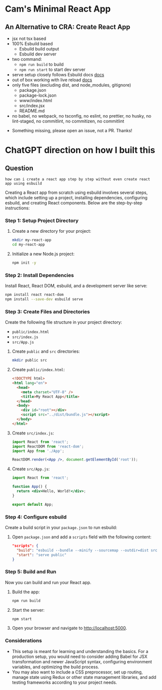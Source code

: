 # Cam's Minimal React App

## An Alternative to CRA: Create React App

- jsx not tsx based
- 100% Esbuild based
  - Esbuild build output
  - Esbuild dev server
- two command:
  - `npm run build` to build
  - `npm run start` to start dev server
- serve setup closely follows Esbuild docs [docs](https://esbuild.github.io/api/#serve)
- out of box working with live reload [docs](https://esbuild.github.io/api/#live-reload)
- only five files (excluding dist, and node_modules, gitignore)
  - package.json
  - package-lock.json
  - www/index.html
  - src/index.jsx
  - README.md
- no babel, no webpack, no tsconfig, no eslint, no prettier, no husky, no lint-staged, no commitlint, no commitizen, no commitlint

* Something missing, please open an issue, not a PR. Thanks!

# ChatGPT direction on how I built this

## Question

`how can i create a react app step by step without even create react app using esbuild`

Creating a React app from scratch using esbuild involves several steps, which include setting up a project, installing dependencies, configuring esbuild, and creating React components. Below are the step-by-step instructions:

### Step 1: Setup Project Directory

1. Create a new directory for your project:

   ```sh
   mkdir my-react-app
   cd my-react-app
   ```

2. Initialize a new Node.js project:
   ```sh
   npm init -y
   ```

### Step 2: Install Dependencies

Install React, React DOM, esbuild, and a development server like serve:

```sh
npm install react react-dom
npm install --save-dev esbuild serve
```

### Step 3: Create Files and Directories

Create the following file structure in your project directory:

- `public/index.html`
- `src/index.js`
- `src/App.js`

1. Create `public` and `src` directories:

   ```sh
   mkdir public src
   ```

2. Create `public/index.html`:

   ```html
   <!DOCTYPE html>
   <html lang="en">
     <head>
       <meta charset="UTF-8" />
       <title>My React App</title>
     </head>
     <body>
       <div id="root"></div>
       <script src="../dist/bundle.js"></script>
     </body>
   </html>
   ```

3. Create `src/index.js`:

   ```jsx
   import React from 'react';
   import ReactDOM from 'react-dom';
   import App from './App';

   ReactDOM.render(<App />, document.getElementById('root'));
   ```

4. Create `src/App.js`:

   ```jsx
   import React from 'react';

   function App() {
     return <div>Hello, World!</div>;
   }

   export default App;
   ```

### Step 4: Configure esbuild

Create a build script in your `package.json` to run esbuild:

1. Open `package.json` and add a `scripts` field with the following content:
   ```json
   "scripts": {
     "build": "esbuild --bundle --minify --sourcemap --outdir=dist src/index.js",
     "start": "serve public"
   }
   ```

### Step 5: Build and Run

Now you can build and run your React app.

1. Build the app:

   ```sh
   npm run build
   ```

2. Start the server:

   ```sh
   npm start
   ```

3. Open your browser and navigate to [http://localhost:5000](http://localhost:5000).

### Considerations

- This setup is meant for learning and understanding the basics. For a production setup, you would need to consider adding Babel for JSX transformation and newer JavaScript syntax, configuring environment variables, and optimizing the build process.
- You may also want to include a CSS preprocessor, set up routing, manage state using Redux or other state management libraries, and add testing frameworks according to your project needs.
